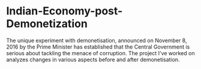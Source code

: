 # Indian-Economy-post-Demonetization
The unique experiment with demonetisation, announced on November 8, 2016 by the Prime Minister has established that the Central Government is serious about tackling the menace of corruption. The project I've worked on analyzes changes in various aspects before and after demonetisation.
